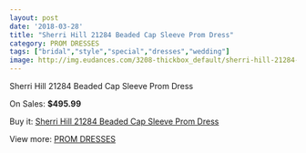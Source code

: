 ```yaml
---
layout: post
date: '2018-03-28'
title: "Sherri Hill 21284 Beaded Cap Sleeve Prom Dress"
category: PROM DRESSES
tags: ["bridal","style","special","dresses","wedding"]
image: http://img.eudances.com/3208-thickbox_default/sherri-hill-21284-beaded-cap-sleeve-prom-dress.jpg
---
```

Sherri Hill 21284 Beaded Cap Sleeve Prom Dress

On Sales: **$495.99**
<a href="https://www.eudances.com/en/prom-dresses/1101-sherri-hill-21284-beaded-cap-sleeve-prom-dress.html"><amp-img layout="responsive" width="600" height="600" src="//img.eudances.com/3208-thickbox_default/sherri-hill-21284-beaded-cap-sleeve-prom-dress.jpg" alt="Sherri Hill 21284 Beaded Cap Sleeve Prom Dress 0" /></a>

Buy it: [Sherri Hill 21284 Beaded Cap Sleeve Prom Dress](https://www.eudances.com/en/prom-dresses/1101-sherri-hill-21284-beaded-cap-sleeve-prom-dress.html "Sherri Hill 21284 Beaded Cap Sleeve Prom Dress")

View more: [PROM DRESSES](https://www.eudances.com/en/13-prom-dresses "PROM DRESSES")